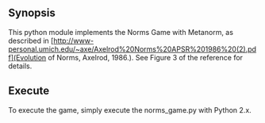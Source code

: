 ## Synopsis

This python module implements the Norms Game with Metanorm, as described in [http://www-personal.umich.edu/~axe/Axelrod%20Norms%20APSR%201986%20(2).pdf](Evolution of Norms, Axelrod, 1986.). See Figure 3 of the reference for details.

## Execute

To execute the game, simply execute the norms_game.py with Python 2.x.